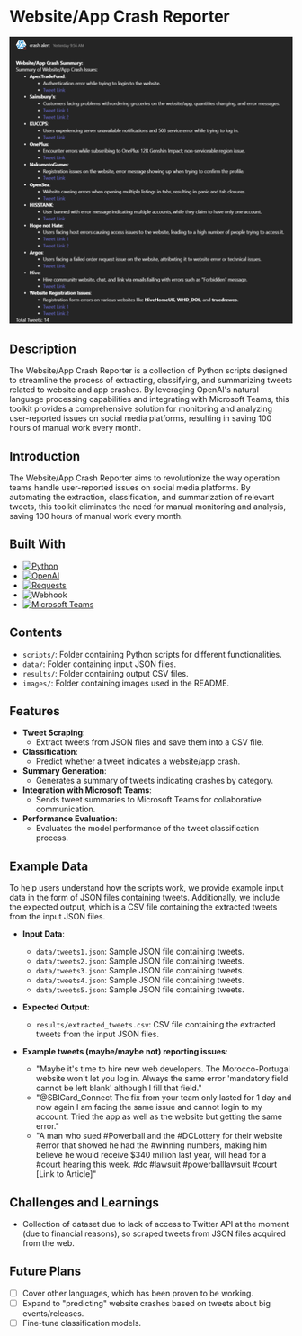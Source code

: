 # Website/App Crash Reporter

![Report Summary](images/report_summary.png)

## Description
The Website/App Crash Reporter is a collection of Python scripts designed to streamline the process of extracting, classifying, and summarizing tweets related to website and app crashes. By leveraging OpenAI's natural language processing capabilities and integrating with Microsoft Teams, this toolkit provides a comprehensive solution for monitoring and analyzing user-reported issues on social media platforms, resulting in saving 100 hours of manual work every month.

## Introduction
The Website/App Crash Reporter aims to revolutionize the way operation teams handle user-reported issues on social media platforms. By automating the extraction, classification, and summarization of relevant tweets, this toolkit eliminates the need for manual monitoring and analysis, saving 100 hours of manual work every month.

## Built With
- [![Python](https://img.shields.io/badge/Python-3776AB?style=for-the-badge&logo=python&logoColor=white)](https://www.python.org/)
- [![OpenAI](https://img.shields.io/badge/OpenAI-FF6600?style=for-the-badge&logo=openai&logoColor=white)](https://openai.com/)
- [![Requests](https://img.shields.io/badge/Requests-000000?style=for-the-badge&logo=requests&logoColor=white)](https://docs.python-requests.org/en/latest/)
- ![Webhook](https://img.shields.io/badge/Webhook-FFB6C1?style=for-the-badge&logo=webhook&logoColor=white)
- [![Microsoft Teams](https://img.shields.io/badge/Microsoft%20Teams-6264A7?style=for-the-badge&logo=microsoft-teams&logoColor=white)](https://www.microsoft.com/en-us/microsoft-teams/group-chat-software)

## Contents
- `scripts/`: Folder containing Python scripts for different functionalities.
- `data/`: Folder containing input JSON files.
- `results/`: Folder containing output CSV files.
- `images/`: Folder containing images used in the README.

## Features
- **Tweet Scraping**:
  - Extract tweets from JSON files and save them into a CSV file.
- **Classification**:
  - Predict whether a tweet indicates a website/app crash.
- **Summary Generation**:
  - Generates a summary of tweets indicating crashes by category.
- **Integration with Microsoft Teams**:
  - Sends tweet summaries to Microsoft Teams for collaborative communication.
- **Performance Evaluation**:
  - Evaluates the model performance of the tweet classification process.

## Example Data
To help users understand how the scripts work, we provide example input data in the form of JSON files containing tweets. Additionally, we include the expected output, which is a CSV file containing the extracted tweets from the input JSON files.

- **Input Data**:
  - `data/tweets1.json`: Sample JSON file containing tweets.
  - `data/tweets2.json`: Sample JSON file containing tweets.
  - `data/tweets3.json`: Sample JSON file containing tweets.
  - `data/tweets4.json`: Sample JSON file containing tweets.
  - `data/tweets5.json`: Sample JSON file containing tweets.
- **Expected Output**:
  - `results/extracted_tweets.csv`: CSV file containing the extracted tweets from the input JSON files.

- **Example tweets (maybe/maybe not) reporting issues**:
  - "Maybe it's time to hire new web developers. The Morocco-Portugal website won't let you log in. Always the same error 'mandatory field cannot be left blank' although I fill that field."
  - "@SBICard_Connect The fix from your team only lasted for 1 day and now again I am facing the same issue and cannot login to my account. Tried the app as well as the website but getting the same error."
  - "A man who sued #Powerball and the #DCLottery for their website #error that showed he had the #winning numbers, making him believe he would receive $340 million last year, will head for a #court hearing this week. #dc #lawsuit #powerballlawsuit #court [Link to Article]"

## Challenges and Learnings
- Collection of dataset due to lack of access to Twitter API at the moment (due to financial reasons), so scraped tweets from JSON files acquired from the web.

## Future Plans
- [ ] Cover other languages, which has been proven to be working.
- [ ] Expand to "predicting" website crashes based on tweets about big events/releases.
- [ ] Fine-tune classification models.